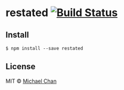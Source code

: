 # restated [![Build Status](https://travis-ci.org/chantastic/restated.svg?branch=master)](https://travis-ci.org/chantastic/restated)

>


## Install

```
$ npm install --save restated
```

## License

MIT © [Michael Chan](https://github.com/chantastic)
